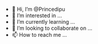 - 👋 Hi, I’m @Princedipu
- 👀 I’m interested in ...
- 🌱 I’m currently learning ...
- 💞️ I’m looking to collaborate on ...
- 📫 How to reach me ...

<!---
Princedipu/Princedipu is a ✨ special ✨ repository because its `README.md` (this file) appears on your GitHub profile.
You can click the Preview link to take a look at your changes.
--->

